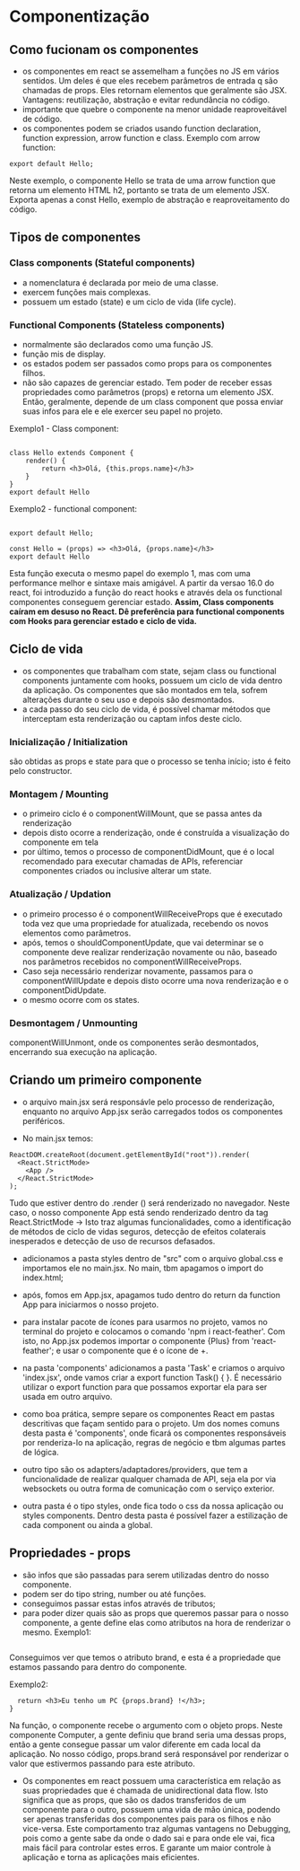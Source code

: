# Componentização

## Como fucionam os componentes

- os componentes em react se assemelham a funções no JS em vários sentidos. Um deles é que eles recebem parâmetros de entrada q são chamadas de props. Eles retornam elementos que geralmente são JSX. Vantagens: reutilização, abstração e evitar redundância no código.
- importante que quebre o componente na menor unidade reaproveitável de código.
- os componentes podem se criados usando function declaration, function expression, arrow function e class.
  Exemplo com arrow function:

```const Hello = () => <h2>Hello World!</h2>;
export default Hello;
```

Neste exemplo, o componente Hello se trata de uma arrow function que retorna um elemento HTML h2, portanto se trata de um elemento JSX. Exporta apenas a const Hello, exemplo de abstração e reaproveitamento do código.

## Tipos de componentes

### Class components (Stateful components)

- a nomenclatura é declarada por meio de uma classe.
- exercem funções mais complexas.
- possuem um estado (state) e um ciclo de vida (life cycle).

### Functional Components (Stateless components)

- normalmente são declarados como uma função JS.
- função mis de display.
- os estados podem ser passados como props para os componentes filhos.
- não são capazes de gerenciar estado. Tem poder de receber essas propriedades como parâmetros (props) e retorna um elemento JSX. Então, geralmente, depende de um class component que possa enviar suas infos para ele e ele exercer seu papel no projeto.

Exemplo1 - Class component:

```import {Component} from 'react'

class Hello extends Component {
    render() {
        return <h3>Olá, {this.props.name}</h3>
    }
}
export default Hello
```

Exemplo2 - functional component:

```const Hello = () => <h2>Hello World!</h2>;

export default Hello;

const Hello = (props) => <h3>Olá, {props.name}</h3>
export default Hello

```

Esta função executa o mesmo papel do exemplo 1, mas com uma performance melhor e sintaxe mais amigável. A partir da versao 16.0 do react, foi introduzido a função do react hooks e através dela os functional componentes conseguem gerenciar estado. **Assim, Class components caíram em desuso no React. Dê preferência para functional components com Hooks para gerenciar estado e ciclo de vida.**

## Ciclo de vida

- os componentes que trabalham com state, sejam class ou functional components juntamente com hooks, possuem um ciclo de vida dentro da aplicação. Os componentes que são montados em tela, sofrem alterações durante o seu uso e depois são desmontados.
- a cada passo do seu ciclo de vida, é possível chamar métodos que interceptam esta renderização ou captam infos deste ciclo.

### Inicialização / Initialization

são obtidas as props e state para que o processo se tenha início; isto é feito pelo constructor.

### Montagem / Mounting

- o primeiro ciclo é o componentWillMount, que se passa antes da renderização
- depois disto ocorre a renderização, onde é construída a visualização do componente em tela
- por último, temos o processo de componentDidMount, que é o local recomendado para executar chamadas de APIs, referenciar componentes criados ou inclusive alterar um state.

### Atualização / Updation

- o primeiro processo é o componentWillReceiveProps que é executado toda vez que uma propriedade for atualizada, recebendo os novos elementos como parâmetros.
- após, temos o shouldComponentUpdate, que vai determinar se o componente deve realizar renderização novamente ou não, baseado nos parâmetros recebidos no componentWillReceiveProps.
- Caso seja necessário renderizar novamente, passamos para o componentWillUpdate e depois disto ocorre uma nova renderização e o componentDidUpdate.
- o mesmo ocorre com os states.

### Desmontagem / Unmounting

componentWillUnmont, onde os componentes serão desmontados, encerrando sua execução na aplicação.

## Criando um primeiro componente

- o arquivo main.jsx será responsávle pelo processo de renderização, enquanto no arquivo App.jsx serão carregados todos os componentes periféricos.

- No main.jsx temos:

```
ReactDOM.createRoot(document.getElementById("root")).render(
  <React.StrictMode>
    <App />
  </React.StrictMode>
);
```

Tudo que estiver dentro do .render () será renderizado no navegador. Neste caso, o nosso componente App está sendo renderizado dentro da tag React.StrictMode -> Isto traz algumas funcionalidades, como a identificação de métodos de ciclo de vidas seguros, detecção de efeitos colaterais inesperados e detecção de uso de recursos defasados.

- adicionamos a pasta styles dentro de "src" com o arquivo global.css e importamos ele no main.jsx. No main, tbm apagamos o import do index.html;

- após, fomos em App.jsx, apagamos tudo dentro do return da function App para iniciarmos o nosso projeto.

- para instalar pacote de ícones para usarmos no projeto, vamos no terminal do projeto e colocamos o comando 'npm i react-feather'. Com isto, no App.jsx podemos importar o componente {Plus} from 'react-feather'; e usar o componente <Plus /> que é o ícone de +.

- na pasta 'components' adicionamos a pasta 'Task' e criamos o arquivo 'index.jsx', onde vamos criar a export function Task() { }. É necessário utilizar o export function para que possamos exportar ela para ser usada em outro arquivo.

- como boa prática, sempre separe os componentes React em pastas descritivas que façam sentido para o projeto. Um dos nomes comuns desta pasta é 'components', onde ficará os componentes responsáveis por renderiza-lo na aplicação, regras de negócio e tbm algumas partes de lógica.

- outro tipo são os adapters/adaptadores/providers, que tem a funcionalidade de realizar qualquer chamada de API, seja ela por via websockets ou outra forma de comunicação com o serviço exterior.

- outra pasta é o tipo styles, onde fica todo o css da nossa aplicação ou styles components. Dentro desta pasta é possível fazer a estilização de cada component ou ainda a global.

## Propriedades - props

- são infos que são passadas para serem utilizadas dentro do nosso componente.
- podem ser do tipo string, number ou até funções.
- conseguimos passar estas infos através de tributos;
- para poder dizer quais são as props que queremos passar para o nosso componente, a gente define elas como atributos na hora de renderizar o mesmo.
  Exemplo1:

```const myElement = <Computer brand="Dell"/>;

```

Conseguimos ver que temos o atributo brand, e esta é a propriedade que estamos passando para dentro do componente.

Exemplo2:

```function Computer(props) {
  return <h3>Eu tenho um PC {props.brand} !</h3>;
}

```

Na função, o componente recebe o argumento com o objeto props. Neste componente Computer, a gente definiu que brand seria uma dessas props, então a gente consegue passar um valor diferente em cada local da aplicação. No nosso código, props.brand será responsável por renderizar o valor que estivermos passando para este atributo.

- Os componentes em react possuem uma característica em relação as suas propriedades que é chamada de unidirectional data flow. Isto significa que as props, que são os dados transferidos de um componente para o outro, possuem uma vida de mão única, podendo ser apenas transferidas dos componentes pais para os filhos e não vice-versa. Este comportamento traz algumas vantagens no Debugging, pois como a gente sabe da onde o dado sai e para onde ele vai, fica mais fácil para controlar estes erros. E garante um maior controle à aplicação e torna as aplicações mais eficientes.
